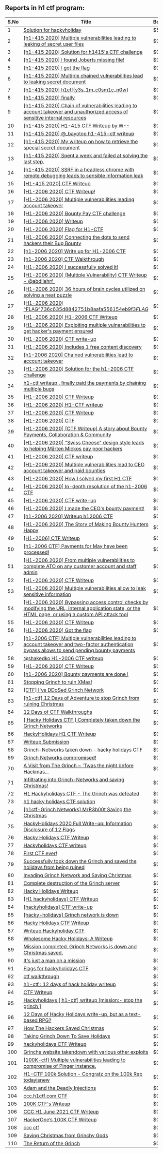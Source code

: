 ## Reports in h1 ctf program:
| S.No | Title | Bounty |
| ---- | ----- | ------ |
| 1 | [Solution for hackyholiday](https://hackerone.com/reports/1065495) | $500.0 |
| 2 | [[h1-415 2020] Multiple vulnerabilities leading to leaking of secret user files](https://hackerone.com/reports/780036) | $0.0 |
| 3 | [[h1-415 2020] Solution for h1415's CTF challenge](https://hackerone.com/reports/776699) | $0.0 |
| 4 | [[h1-415 2020] I found Joberts missing file!](https://hackerone.com/reports/780676) | $0.0 |
| 5 | [[h1-415 2020] I got the flag](https://hackerone.com/reports/777099) | $0.0 |
| 6 | [[h1-415 2020] Multiple chained vulnerabilities lead to leaking secret document](https://hackerone.com/reports/777241) | $0.0 |
| 7 | [[h1-415 2020] h1ctf{y3s_1m_c0sm1c_n0w}](https://hackerone.com/reports/781253) | $0.0 |
| 8 | [[h1-415 2020] finally](https://hackerone.com/reports/779910) | $0.0 |
| 9 | [[h1-415 2020] Chain of vulnerabilities leading to account takeover and unauthorized access of sensitive internal resources](https://hackerone.com/reports/781281) | $0.0 |
| 10 | [[h1-415 2020] H1-415 CTF Writeup by W--](https://hackerone.com/reports/780285) | $0.0 |
| 11 | [[h1-415 2020] @_bayotop h1-415-ctf writeup](https://hackerone.com/reports/779113) | $0.0 |
| 12 | [[h1-415 2020] My writeup on how to retrieve the special secret document](https://hackerone.com/reports/776684) | $0.0 |
| 13 | [[h1-415 2020] Spent a week and failed at solving the last step.](https://hackerone.com/reports/781265) | $0.0 |
| 14 | [[h1-415 2020] SSRF in a headless chrome with remote debugging leads to sensible information leak](https://hackerone.com/reports/781295) | $0.0 |
| 15 | [[H1-415 2020] CTF Writeup](https://hackerone.com/reports/776634) | $0.0 |
| 16 | [[H1-2006 2020] CTF Writeup!](https://hackerone.com/reports/889293) | $0.0 |
| 17 | [[H1-2006 2020]  Multiple vulnerabilities leading account takeover](https://hackerone.com/reports/887700) | $0.0 |
| 18 | [[H1-2006 2020] Bounty Pay CTF challenge](https://hackerone.com/reports/895798) | $0.0 |
| 19 | [[H1-2006 2020] Writeup](https://hackerone.com/reports/894170) | $0.0 |
| 20 | [[H1-2006 2020] Flag for H1-CTF](https://hackerone.com/reports/888141) | $0.0 |
| 21 | [[H1-2006 2020]  Connecting the dots to send hackers their Bug Bounty](https://hackerone.com/reports/889886) | $0.0 |
| 22 | [[h1-2006 2020] Write up for H1-2006 CTF](https://hackerone.com/reports/895772) | $0.0 |
| 23 | [[h1-2006 2020] CTF Walkthrough](https://hackerone.com/reports/895780) | $0.0 |
| 24 | [[H1-2006 2020] I successfully solved it!](https://hackerone.com/reports/887818) | $0.0 |
| 25 | [[H1-2006 2020] [Multiple Vulnerability] CTF Writeup - @abdilahrf_](https://hackerone.com/reports/888484) | $0.0 |
| 26 | [[H1-2006 2020]  36 hours of brain cycles utilized on solving a neat puzzle](https://hackerone.com/reports/889793) | $0.0 |
| 27 | [[H1-2006 2020]  ^FLAG^736c635d8842751b8aafa556154eb9f3$FLAG$](https://hackerone.com/reports/888331) | $0.0 |
| 28 | [[H1-2006 2020] H1-2006 CTF Writeup](https://hackerone.com/reports/887611) | $0.0 |
| 29 | [[H1-2006 2020] Exploiting multiple vulnerabilities to get hacker's payment ensured](https://hackerone.com/reports/894949) | $0.0 |
| 30 | [[H1-2006 2020] CTF write-up](https://hackerone.com/reports/890555) | $0.0 |
| 31 | [[H1-2006 2020]  Includes 1 free content discovery](https://hackerone.com/reports/894198) | $0.0 |
| 32 | [[h1-2006 2020]  Chained vulnerabilities lead to account takeover](https://hackerone.com/reports/895650) | $0.0 |
| 33 | [[H1-2006 2020] Solution for the h1-2006 CTF challenge](https://hackerone.com/reports/891093) | $0.0 |
| 34 | [h1-ctf writeup , finally paid the payments by chaining multiple bugs](https://hackerone.com/reports/894110) | $0.0 |
| 35 | [[H1-2006 2020] CTF Writeup](https://hackerone.com/reports/888939) | $0.0 |
| 36 | [[H1-2006 2020]  H1-CTF writeup](https://hackerone.com/reports/887889) | $0.0 |
| 37 | [[H1-2006 2020]   CTF Writeup](https://hackerone.com/reports/887766) | $0.0 |
| 38 | [[H1-2006 2020] CTF](https://hackerone.com/reports/887993) | $0.0 |
| 39 | [[H1-2006 2020] [CTF Writeup] A story about Bounty Payments, Collaboration & Community](https://hackerone.com/reports/892337) | $0.0 |
| 40 | [[H1-2006 2020]  "Swiss Cheese" design style leads to helping Mårten Mickos pay poor hackers](https://hackerone.com/reports/890272) | $0.0 |
| 41 | [[H1-2006 2020] CTF writeup](https://hackerone.com/reports/892632) | $0.0 |
| 42 | [[H1-2006 2020]  Multiple vulnerabilities lead to CEO account takeover and paid bounties](https://hackerone.com/reports/890196) | $0.0 |
| 43 | [[H1-2006 2020] How I solved my first H1 CTF](https://hackerone.com/reports/895587) | $0.0 |
| 44 | [[H1-2006 2020] In-depth resolution of the h1-2006 CTF](https://hackerone.com/reports/894174) | $0.0 |
| 45 | [[H1-2006 2020] CTF write-up](https://hackerone.com/reports/894604) | $0.0 |
| 46 | [[H1-2006 2020] I made the CEO's bounty payment!](https://hackerone.com/reports/887816) | $0.0 |
| 47 | [[h1-2006 2020]  Writeup h12006 CTF](https://hackerone.com/reports/895795) | $0.0 |
| 48 | [[H1-2006 2020]  The Story of Making Bounty Hunters Happy](https://hackerone.com/reports/889333) | $0.0 |
| 49 | [[H1-2006] CTF Writeup](https://hackerone.com/reports/895778) | $0.0 |
| 50 | [[h1-2006 CTF] Payments for May have been processed!](https://hackerone.com/reports/894165) | $0.0 |
| 51 | [[H1-2006 2020] From multiple vulnerabilities to complete ATO on any customer account and staff admin](https://hackerone.com/reports/894863) | $0.0 |
| 52 | [[H1-2006 2020] CTF Writeup](https://hackerone.com/reports/893395) | $0.0 |
| 53 | [[H1-2006 2020] Multiple vulnerabilities allow to leak sensitive information ](https://hackerone.com/reports/895202) | $0.0 |
| 54 | [[H1-2006 2020] Bypassing access control checks by modifying the URL, internal application state, or the HTML page, or using a custom API attack tool](https://hackerone.com/reports/895172) | $0.0 |
| 55 | [[H1-2006 2020] CTF Writeup](https://hackerone.com/reports/893305) | $0.0 |
| 56 | [[H1-2006 2020]  Got the flag](https://hackerone.com/reports/887744) | $0.0 |
| 57 | [[h1-2006 CTF] Multiple vulnerabilities leading to account takeover and two-factor authentication bypass allows to send pending bounty payments](https://hackerone.com/reports/895722) | $0.0 |
| 58 | [@shakedko H1-2006 CTF writeup](https://hackerone.com/reports/894623) | $0.0 |
| 59 | [[H1-2006 2020] CTF Writeup](https://hackerone.com/reports/888253) | $0.0 |
| 60 | [[h1-2006 2020] Bounty payments are done !](https://hackerone.com/reports/895824) | $0.0 |
| 61 | [Stopping Grinch to ruin XMas!](https://hackerone.com/reports/1065485) | $0.0 |
| 62 | [[CTF] I've DDoSed Grinch Network](https://hackerone.com/reports/1065493) | $0.0 |
| 63 | [[h1-ctf] 12 Days of Adventure to stop Grinch from ruining Christmas](https://hackerone.com/reports/1067087) | $0.0 |
| 64 | [12 Days of CTF Walkthroughs](https://hackerone.com/reports/1068433) | $0.0 |
| 65 | [[ Hacky Holidays CTF ] Completely taken down the Grinch Networks](https://hackerone.com/reports/1066914) | $0.0 |
| 66 | [HackyHolidays H1 CTF Writeup](https://hackerone.com/reports/1068881) | $0.0 |
| 67 | [Writeup Submission](https://hackerone.com/reports/1068880) | $0.0 |
| 68 | [Grinch-Networks taken down - hacky holidays CTF ](https://hackerone.com/reports/1069189) | $0.0 |
| 69 | [Grinch Networks compromised!](https://hackerone.com/reports/1066504) | $0.0 |
| 70 | [A Visit from The Grinch ~ 'Twas the night before Hackmas...](https://hackerone.com/reports/1067912) | $0.0 |
| 71 | [Infiltrating into Grinch-Networks and saving Christmas!](https://hackerone.com/reports/1069141) | $0.0 |
| 72 | [H1 Hackyholidays CTF - The Grinch was defeated](https://hackerone.com/reports/1069467) | $0.0 |
| 73 | [h1 hacky holidays CTF solution](https://hackerone.com/reports/1065517) | $0.0 |
| 74 | [[h1ctf-Grinch Networks] MrR3b00t Saving the Christmas](https://hackerone.com/reports/1068934) | $0.0 |
| 75 | [HackyHolidays 2020 Full Write-up: Information Disclosure of 12 Flags](https://hackerone.com/reports/1068434) | $0.0 |
| 76 | [Hacky Holidays CTF Writeup](https://hackerone.com/reports/1066801) | $0.0 |
| 77 | [Hackyholidays CTF writeup](https://hackerone.com/reports/1065583) | $0.0 |
| 78 | [First CTF ever!](https://hackerone.com/reports/1069263) | $0.0 |
| 79 | [Successfully took down the Grinch and saved the holidays from being ruined](https://hackerone.com/reports/1067530) | $0.0 |
| 80 | [Invading Grinch Network and Saving Christmas](https://hackerone.com/reports/1065829) | $0.0 |
| 81 | [Complete destruction of the Grinch server](https://hackerone.com/reports/1065885) | $0.0 |
| 82 | [Hacky Holidays Writeup](https://hackerone.com/reports/1067835) | $0.0 |
| 83 | [[H1 hackyholidays] CTF Writeup](https://hackerone.com/reports/1069171) | $0.0 |
| 84 | [[hackyholidays] CTF write-up](https://hackerone.com/reports/1069376) | $0.0 |
| 85 | [[hacky-holidays] Grinch network is down](https://hackerone.com/reports/1066206) | $0.0 |
| 86 | [Hacky Holidays CTF Writeup](https://hackerone.com/reports/1066007) | $0.0 |
| 87 | [Writeup Hackyholiday CTF](https://hackerone.com/reports/1065731) | $0.0 |
| 88 | [Wholesome Hacky Holidays: A Writeup](https://hackerone.com/reports/1066135) | $0.0 |
| 89 | [Mission completed. Grinch Networks is down and Christmas saved.](https://hackerone.com/reports/1067090) | $0.0 |
| 90 | [It's just a man on a mission](https://hackerone.com/reports/1069388) | $0.0 |
| 91 | [Flags for hackyholidays CTF](https://hackerone.com/reports/1065516) | $0.0 |
| 92 | [ctf walkthrough](https://hackerone.com/reports/1065468) | $0.0 |
| 93 | [h1-ctf : 12 days of hack holiday writeup](https://hackerone.com/reports/1069175) | $0.0 |
| 94 | [CTF Writeup](https://hackerone.com/reports/1066233) | $0.0 |
| 95 | [Hackyholidays [ h1-ctf] writeup [mission:- stop the grinch ]](https://hackerone.com/reports/1069396) | $0.0 |
| 96 | [12 Days of Hacky Holidays write-up, but as a text-based RPG?](https://hackerone.com/reports/1066851) | $0.0 |
| 97 | [How The Hackers Saved Christmas](https://hackerone.com/reports/1069335) | $0.0 |
| 98 | [Taking Grinch Down To Save Holidays](https://hackerone.com/reports/1067037) | $0.0 |
| 99 | [hackyholidays CTF Writeup](https://hackerone.com/reports/1069080) | $0.0 |
| 100 | [Grinchs website takendown with various other exploits](https://hackerone.com/reports/1069034) | $0.0 |
| 101 | [[100K-ctf] Multiple vulnerabilities leading to compromise of Pinger instance.](https://hackerone.com/reports/1215867) | $0.0 |
| 102 | [H1-CTF 100k Solution - Congratz on the 100k Rep todayisnew](https://hackerone.com/reports/1216408) | $0.0 |
| 103 | [Adam and the  Deadly  Injections](https://hackerone.com/reports/1217702) | $0.0 |
| 104 | [ccc.h1ctf.com CTF](https://hackerone.com/reports/1215919) | $0.0 |
| 105 | [100K CTF's Writeup](https://hackerone.com/reports/1216591) | $0.0 |
| 106 | [CCC H1 June 2021 CTF Writeup](https://hackerone.com/reports/1217114) | $0.0 |
| 107 | [HackerOne’s 100K CTF Writeup](https://hackerone.com/reports/1218708) | $0.0 |
| 108 | [ccc ctf ](https://hackerone.com/reports/1216085) | $0.0 |
| 109 | [Saving Christmas from Grinchy Gods](https://hackerone.com/reports/1434017) | $0.0 |
| 110 | [The Return of the Grinch](https://hackerone.com/reports/1433581) | $0.0 |